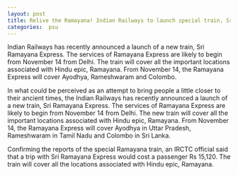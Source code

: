 ```yaml
---
layout: post
title: Relive the Ramayana! Indian Railways to launch special train, Sri Ramayana Express
categories:  psu 
---
```

Indian Railways has recently announced a launch of a new train, Sri Ramayana Express. The services of Ramayana Express are likely to begin from November 14 from Delhi. The train will cover all the important locations associated with Hindu epic, Ramayana. From November 14, the Ramayana Express will cover Ayodhya, Rameshwaram and Colombo.

In what could be perceived as an attempt to bring people a little closer to their ancient times, the Indian Railways has recently announced a launch of a new train, Sri Ramayana Express. The services of Ramayana Express are likely to begin from November 14 from Delhi. The new train will cover all the important locations associated with Hindu epic, Ramayana. From November 14, the Ramayana Express will cover Ayodhya in Uttar Pradesh, Rameshwaram in Tamil Nadu and Colombo in Sri Lanka.

Confirming the reports of the special Ramayana train, an IRCTC official said that a trip with Sri Ramayana Express would cost a passenger Rs 15,120. The train will cover all the locations associated with Hindu epic, Ramayana.